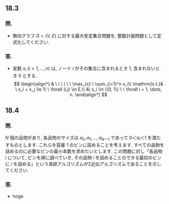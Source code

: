 ## 18.3
### 問.
- 無向グラフ $G = (V, E)$ に対する最大安定集合問題を, 整数計画問題として定式化してください.

### 答.
 - 変数 $x_i\ (i = 1,\dots, n)$ は, ノード $i$ がその集合に含まれるとき $1$, 含まれないとき $0$ とする.
 $$
 \begin{align*}
    & \ \ \ \ \ \  \max_{x} \ \sum_{i=1}^n x_i\\
    \mathrm{s.t.}& \ x_i + x_j \le 1\ \ \forall (i,j) \in E,\\
    &\ x_i \in \{0, 1\} \ \ \forall i = 1, \dots, n.
 \end{align*}
 $$

## 18.4
### 問.
$N$ 個の品物があり, 各品物のサイズは $a_0,a_1,...,a_{N－1}$ であって $0＜a_i＜1$ を満たすものとします.
これらを容量 $1$ のビンに詰めることを考えます.
すべての品物を詰めるのに必要なビンの最小本数を求めたいとします.
この問題に対し「各品物 $i$ について, ビンを順に調べていき, その品物 $i$ を詰めることのできる最初のビンに $i$ を詰める」という貪欲アルゴリズムが2近似アルゴリズムであることを示してください.

### 答.
- hoge
